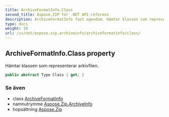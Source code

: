 ```yaml
---
title: ArchiveFormatInfo.Class
second_title: Aspose.ZIP för .NET API-referens
description: ArchiveFormatInfo fast egendom. Hämtar klassen som representerar arkivfilen.
type: docs
weight: 10
url: /sv/net/aspose.zip.archiveinfo/archiveformatinfo/class/
---
```

## ArchiveFormatInfo.Class property

Hämtar klassen som representerar arkivfilen.

```csharp
public abstract Type Class { get; }
```

### Se även

* class [ArchiveFormatInfo](../)
* namnutrymme [Aspose.Zip.ArchiveInfo](../../archiveformatinfo/)
* hopsättning [Aspose.Zip](../../../)


